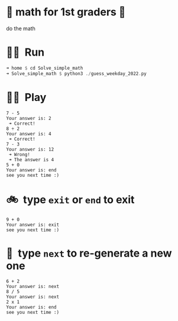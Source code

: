 # :sunflower: math for 1st graders :sunflower: 

do the math

# :running_woman:&nbsp; Run

```rust
➜ home $ cd Solve_simple_math
➜ Solve_simple_math $ python3 ./guess_weekday_2022.py
```

# :woman_playing_handball:&nbsp; Play

```
7 - 5 
Your answer is: 2
 ➜ Correct! 
8 ÷ 2 
Your answer is: 4
 ➜ Correct! 
7 - 3 
Your answer is: 12
 ➜ Wrong! 
 ➜ The answer is 4 
5 + 0 
Your answer is: end
see you next time :)
```

# :bike:&nbsp; type `exit` or `end` to exit

```
9 + 0 
Your answer is: exit
see you next time :)
```

# :helicopter:&nbsp; type `next` to re-generate a new one
```
6 + 2 
Your answer is: next 
8 / 5 
Your answer is: next
2 x 1 
Your answer is: end
see you next time :)
```
